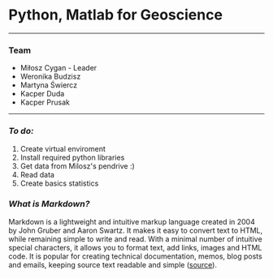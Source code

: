 # Python, Matlab for Geoscience
---
###  **Team**
* Miłosz Cygan - Leader
* Weronika Budzisz
* Martyna Świercz
* Kacper Duda
* Kacper Prusak

---

### ***To do:***
1. Create virtual enviroment
2. Install required python libraries
3. Get data from Milosz's pendrive :)
4. Read data
5. Create basics statistics

### ***What is Markdown?***

Markdown is a lightweight and intuitive markup language created in 2004 by John Gruber and Aaron Swartz. It makes it easy to convert text to HTML, while remaining simple to write and read. With a minimal number of intuitive special characters, it allows you to format text, add links, images and HTML code. It is popular for creating technical documentation, memos, blog posts and emails, keeping source text readable and simple ([source](https://boringowl.io/blog/markdown-jak-zrozumiec-i-efektywnie-wykorzystac-ten-jezyk-znacznikow)).